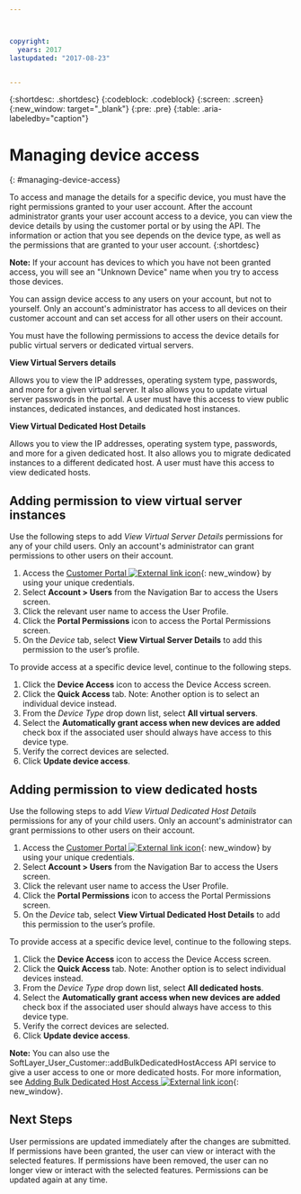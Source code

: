 ```yaml
---



copyright:
  years: 2017
lastupdated: "2017-08-23"


---
```


{:shortdesc: .shortdesc}
{:codeblock: .codeblock}
{:screen: .screen}
{:new_window: target="_blank"}
{:pre: .pre}
{:table: .aria-labeledby="caption"}


# Managing device access
{: #managing-device-access}

To access and manage the details for a specific device, you must have the right permissions granted to your user account.  After the account administrator grants your user account access to a device, you can view the device details by using the customer portal or by using the API.  The information or action that you see depends on the device type, as well as the permissions that are granted to your user account.
{:shortdesc}

**Note:** If your account has devices to which you have not been granted access, you will see an "Unknown Device" name when you try to access those devices.

You can assign device access to any users on your account, but not to yourself. Only an account's administrator has access to all devices on their customer account and can set access for all other users on their account. 

You must have the following permissions to access the device details for public virtual servers or dedicated virtual servers.

**View Virtual Servers details**

Allows you to view the IP addresses, operating system type, passwords, and more for a given virtual server.  It also allows you to update virtual server passwords in the portal. A user must have this access to view public instances, dedicated instances, and dedicated host instances.

**View Virtual Dedicated Host Details**

Allows you to view the IP addresses, operating system type, passwords, and more for a given dedicated host.  It also allows you to migrate dedicated instances to a different dedicated host. A user must have this access to view dedicated hosts.

## Adding permission to view virtual server instances
Use the following steps to add *View Virtual Server Details* permissions for any of your child users. Only an account's administrator can grant permissions to other users on their account.  

1. Access the [Customer Portal ![External link icon](../icons/launch-glyph.svg "External link icon")](https://control.softlayer.com/){: new_window} by using your unique credentials.
2. Select **Account > Users** from the Navigation Bar to access the Users screen.
3. Click the relevant user name to access the User Profile.
4. Click the **Portal Permissions** icon to access the Portal Permissions screen.
5. On the *Device* tab, select **View Virtual Server Details** to add this permission to the user’s profile.

To provide access at a specific device level, continue to the following steps.

1. Click the **Device Access** icon to access the Device Access screen.
2. Click the **Quick Access** tab. 
   Note: Another option is to select an individual device instead.
3. From the *Device Type* drop down list, select **All virtual servers**.
4. Select the **Automatically grant access when new devices are added** check box if the associated user should always have access to this device type.
5. Verify the correct devices are selected.
6. Click **Update device access**.

## Adding permission to view dedicated hosts
Use the following steps to add *View Virtual Dedicated Host Details* permissions for any of your child users. Only an account's administrator can grant permissions to other users on their account.

1. Access the [Customer Portal ![External link icon](../icons/launch-glyph.svg "External link icon")](https://control.softlayer.com/){: new_window} by using your unique credentials.
2. Select **Account > Users** from the Navigation Bar to access the Users screen.
3. Click the relevant user name to access the User Profile.
4. Click the **Portal Permissions** icon to access the Portal Permissions screen.
5. On the *Device* tab, select **View Virtual Dedicated Host Details** to add this permission to the user’s profile.

To provide access at a specific device level, continue to the following steps.

1. Click the **Device Access** icon to access the Device Access screen.
2. Click the **Quick Access** tab. 
   Note: Another option is to select individual devices instead.
3. From the *Device Type* drop down list, select **All dedicated hosts**.
4. Select the **Automatically grant access when new devices are added** check box if the associated user should always have access to this device type.
5. Verify the correct devices are selected.
6. Click **Update device access**.

**Note:** You can also use the SoftLayer_User_Customer::addBulkDedicatedHostAccess API service to give a user access to one or more dedicated hosts. For more information, see [Adding Bulk Dedicated Host Access ![External link icon](../icons/launch-glyph.svg "External link icon")](http://sldn.softlayer.com/reference/services/softlayer_user_customer/addbulkdedicatedhostaccess){: new_window}.  

## Next Steps
User permissions are updated immediately after the changes are submitted. If permissions have been granted, the user can view or interact with the selected features. If permissions have been removed, the user can no longer view or interact with the selected features. Permissions can be updated again at any time.
